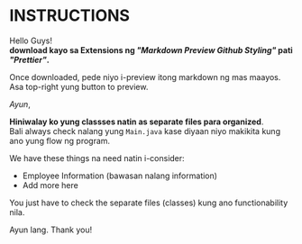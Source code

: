 # INSTRUCTIONS

Hello Guys! <br>
**download kayo sa Extensions ng *"Markdown Preview Github Styling"* pati *"Prettier"*.**

Once downloaded, pede niyo i-preview itong markdown ng mas maayos. Asa top-right yung button to preview.

*Ayun*,

**Hiniwalay ko yung classses natin as separate files para organized**. <br> Bali always check nalang yung `Main.java` kase diyaan niyo makikita kung ano yung flow ng program. 

We have these things na need natin i-consider:
- Employee Information (bawasan nalang information)
- Add more here

You just have to check the separate files (classes) kung ano functionability nila.

Ayun lang. Thank you!
